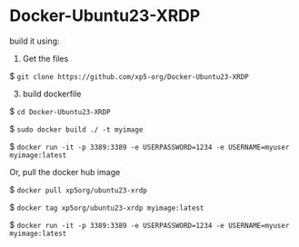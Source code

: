 # Docker-Ubuntu23-XRDP

 
build it using:
1) Get the files
   
$ ```git clone https://github.com/xp5-org/Docker-Ubuntu23-XRDP```

3) build dockerfile
   
$ ```cd Docker-Ubuntu23-XRDP```

$ ```sudo docker build ./ -t myimage```

$ ```docker run -it -p 3389:3389 -e USERPASSWORD=1234 -e USERNAME=myuser myimage:latest```




Or, pull the docker hub image

$ ```docker pull xp5org/ubuntu23-xrdp```

$ ```docker tag xp5org/ubuntu23-xrdp myimage:latest```

$ ```docker run -it -p 3389:3389 -e USERPASSWORD=1234 -e USERNAME=myuser myimage:latest```
